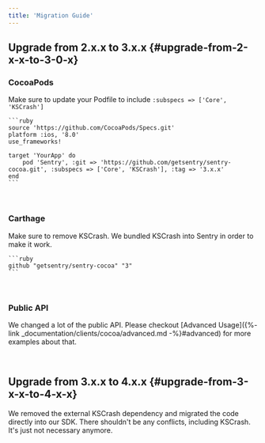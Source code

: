 ```yaml
---
title: 'Migration Guide'
---
```


## Upgrade from 2.x.x to 3.x.x {#upgrade-from-2-x-x-to-3-0-x}

### CocoaPods
Make sure to update your Podfile to include `:subspecs => ['Core', 'KSCrash']`

    ```ruby
    source 'https://github.com/CocoaPods/Specs.git'
    platform :ios, '8.0'
    use_frameworks!

    target 'YourApp' do
        pod 'Sentry', :git => 'https://github.com/getsentry/sentry-cocoa.git', :subspecs => ['Core', 'KSCrash'], :tag => '3.x.x'
    end
    ```

&nbsp;
### Carthage    
Make sure to remove KSCrash. We bundled KSCrash into Sentry in order to make it work.

    ```ruby
    github "getsentry/sentry-cocoa" "3"
    ```

&nbsp;
### Public API    
We changed a lot of the public API. Please checkout [Advanced Usage]({%- link _documentation/clients/cocoa/advanced.md -%}#advanced) for more examples about that.

&nbsp;
## Upgrade from 3.x.x to 4.x.x {#upgrade-from-3-x-x-to-4-x-x}

We removed the external KSCrash dependency and migrated the code directly into our SDK. There shouldn't be any conflicts, including KSCrash. It's just not necessary anymore.